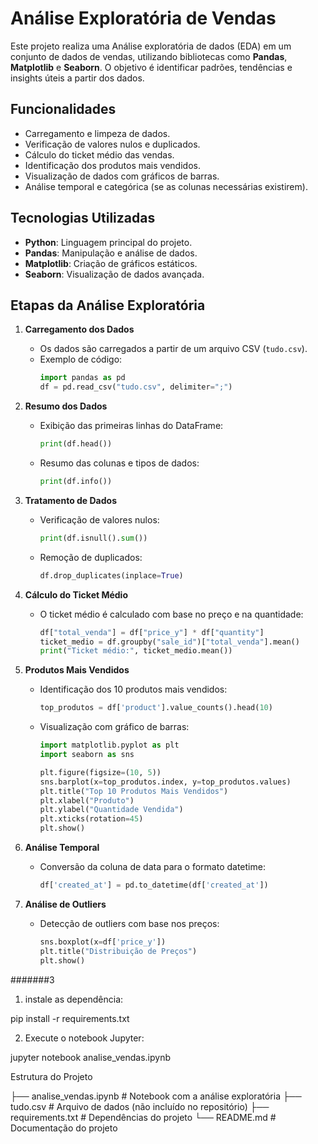 # Análise Exploratória de Vendas

Este projeto realiza uma Análise exploratória de dados (EDA) em um conjunto de dados de vendas, utilizando bibliotecas como **Pandas**, **Matplotlib** e **Seaborn**. O objetivo é identificar padrões, tendências e insights úteis a partir dos dados.

## Funcionalidades

- Carregamento e limpeza de dados.
- Verificação de valores nulos e duplicados.
- Cálculo do ticket médio das vendas.
- Identificação dos produtos mais vendidos.
- Visualização de dados com gráficos de barras.
- Análise temporal e categórica (se as colunas necessárias existirem).

## Tecnologias Utilizadas

- **Python**: Linguagem principal do projeto.
- **Pandas**: Manipulação e análise de dados.
- **Matplotlib**: Criação de gráficos estáticos.
- **Seaborn**: Visualização de dados avançada.

## Etapas da Análise Exploratória

1. **Carregamento dos Dados**
   - Os dados são carregados a partir de um arquivo CSV (`tudo.csv`).
   - Exemplo de código:
     ```python
     import pandas as pd
     df = pd.read_csv("tudo.csv", delimiter=";")
     ```

2. **Resumo dos Dados**
   - Exibição das primeiras linhas do DataFrame:
     ```python
     print(df.head())
     ```
   - Resumo das colunas e tipos de dados:
     ```python
     print(df.info())
     ```

3. **Tratamento de Dados**
   - Verificação de valores nulos:
     ```python
     print(df.isnull().sum())
     ```
   - Remoção de duplicados:
     ```python
     df.drop_duplicates(inplace=True)
     ```

4. **Cálculo do Ticket Médio**
   - O ticket médio é calculado com base no preço e na quantidade:
     ```python
     df["total_venda"] = df["price_y"] * df["quantity"]
     ticket_medio = df.groupby("sale_id")["total_venda"].mean()
     print("Ticket médio:", ticket_medio.mean())
     ```

5. **Produtos Mais Vendidos**
   - Identificação dos 10 produtos mais vendidos:
     ```python
     top_produtos = df['product'].value_counts().head(10)
     ```
   - Visualização com gráfico de barras:
     ```python
     import matplotlib.pyplot as plt
     import seaborn as sns

     plt.figure(figsize=(10, 5))
     sns.barplot(x=top_produtos.index, y=top_produtos.values)
     plt.title("Top 10 Produtos Mais Vendidos")
     plt.xlabel("Produto")
     plt.ylabel("Quantidade Vendida")
     plt.xticks(rotation=45)
     plt.show()
     ```

6. **Análise Temporal**
   - Conversão da coluna de data para o formato datetime:
     ```python
     df['created_at'] = pd.to_datetime(df['created_at'])
     ```

7. **Análise de Outliers**
   - Detecção de outliers com base nos preços:
     ```python
     sns.boxplot(x=df['price_y'])
     plt.title("Distribuição de Preços")
     plt.show()
     ```


#######3
1. instale as dependência:

pip install -r requirements.txt

2. Execute o notebook Jupyter:

jupyter notebook analise_vendas.ipynb

Estrutura do Projeto

├── analise_vendas.ipynb       # Notebook com a análise exploratória
├── tudo.csv                   # Arquivo de dados (não incluído no repositório)
├── requirements.txt           # Dependências do projeto
└── README.md                  # Documentação do projeto
